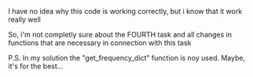 I have no idea why this code is working correctly, but i know that it work really well  

So, i'm not completly sure about the FOURTH task and all changes in functions that are necessary in connection with this task  

P.S. In my solution the "get_frequency_dict" function is noy used. Maybe, it's for the best...
